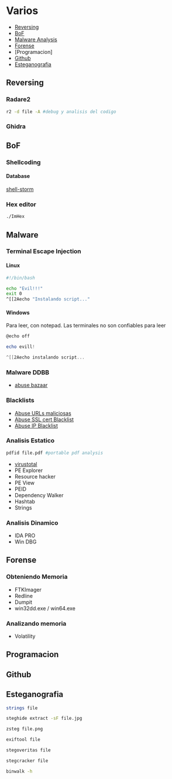 # Varios

* [Reversing](https://github.com/HerculesRD/HerculesDocs/edit/main/Varios#Reversing)
* [BoF](https://github.com/HerculesRD/HerculesDocs/edit/main/Varios#BoF)
* [Malware Analysis](https://github.com/HerculesRD/HerculesDocs/edit/main/Varios#Malware)
* [Forense](https://github.com/HerculesRD/HerculesDocs/edit/main/Varios#Forense)
* [Programacion]
* [Github](https://github.com/HerculesRD/HerculesDocs/edit/main/Varios#Github)
* [Esteganografia](https://github.com/HerculesRD/HerculesDocs/edit/main/Varios#Esteganografia)


## Reversing

### Radare2

```bash
r2 -d file -A #debug y analisis del codigo
```

### Ghidra

## BoF

### Shellcoding

#### Database

[shell-storm](http://shell-storm.org/shellcode/)

### Hex editor

```bash
./ImHex
```

## Malware 

### Terminal Escape Injection

#### Linux

```bash
#!/bin/bash

echo "Evil!!!"
exit 0
^[[2Aecho "Instalando script..."
```

#### Windows

Para leer, con notepad. Las terminales no son confiables para leer
```powershell
@echo off

echo evill!

^[[2Aecho instalando script...
```

### Malware DDBB

* [abuse bazaar](https://bazaar.abuse.ch/browse/)

### Blacklists

* [Abuse URLs maliciosas](https://urlhaus.abuse.ch/browse/)
* [Abuse SSL cert Blacklist](https://sslbl.abuse.ch/blacklist/)
* [Abuse IP Blacklist](https://feodotracker.abuse.ch/blocklist/)

### Analisis Estatico

```bash
pdfid file.pdf #portable pdf analysis
```

* [virustotal](virustotal.com)
* PE Explorer
* Resource hacker
* PE View
* PEID
* Dependency Walker
* Hashtab
* Strings

### Analisis Dinamico

* IDA PRO
* Win DBG

## Forense

### Obteniendo Memoria

* FTKImager
* Redline
* Dumpit
* win32dd.exe / win64.exe

### Analizando memoria

* Volatility

## Programacion
## Github
## Esteganografia

```bash
strings file
```

```bash
steghide extract -sF file.jpg
```

```bash
zsteg file.png
```

```bash
exiftool file
```

```bash
stegoveritas file
```

```bash
stegcracker file
```

```bash
binwalk -h
```





